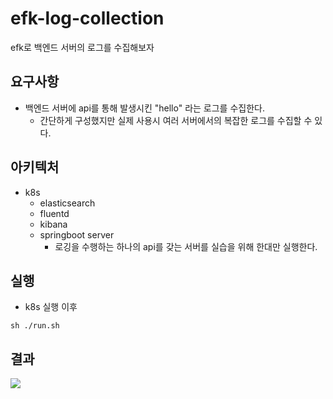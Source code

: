 # efk-log-collection
efk로 백엔드 서버의 로그를 수집해보자

## 요구사항
- 백엔드 서버에 api를 통해 발생시킨 "hello" 라는 로그를 수집한다.
  - 간단하게 구성했지만 실제 사용시 여러 서버에서의 복잡한 로그를 수집할 수 있다.

## 아키텍처
- k8s
  - elasticsearch
  - fluentd
  - kibana
  - springboot server
    - 로깅을 수행하는 하나의 api를 갖는 서버를 실습을 위해 한대만 실행한다.

## 실행
- k8s 실행 이후
```
sh ./run.sh
```

## 결과
![](https://github.com/ohksj77/efk-log-collection/assets/89020004/fbc3f11d-0887-4a4e-ae9d-8150c7a5aa77)
